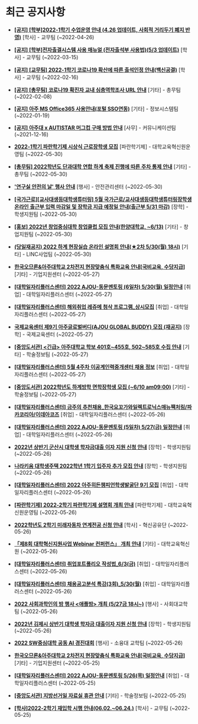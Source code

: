 # 최근 공지사항

* **[[공지] [학부]2022-1학기 수업운영 안내 (4.26 업데이트, 사회적 거리두기 폐지 반영)](http://ajou.ac.kr/kr/ajou/notice.do?mode=view&amp;articleNo=196998&amp;article.offset=0&amp;articleLimit=30)**
 [학사] - 교무팀 (~2022-04-26)

* **[[공지] [학부]전자출결시스템 사용 매뉴얼 (전자출석부 사용법)(5/3 업데이트)](http://ajou.ac.kr/kr/ajou/notice.do?mode=view&amp;articleNo=192571&amp;article.offset=0&amp;articleLimit=30)**
 [학사] - 교무팀 (~2022-03-15)

* **[[공지] [교무팀] 2022-1학기 코로나19 확산에 따른 출석인정 안내(백신공결)](http://ajou.ac.kr/kr/ajou/notice.do?mode=view&amp;articleNo=180913&amp;article.offset=0&amp;articleLimit=30)**
 [학사] - 교무팀 (~2022-02-16)

* **[[공지] [총무팀] 코로나19 확진자 교내 심층역학조사 URL 안내](http://ajou.ac.kr/kr/ajou/notice.do?mode=view&amp;articleNo=180493&amp;article.offset=0&amp;articleLimit=30)**
 [기타] - 총무팀 (~2022-02-08)

* **[[공지] 아주 MS Office365 사용안내(포털 SSO연동)](http://ajou.ac.kr/kr/ajou/notice.do?mode=view&amp;articleNo=179802&amp;article.offset=0&amp;articleLimit=30)**
 [기타] - 정보시스템팀 (~2022-01-19)

* **[[공지] 아주대 x AUTISTAR 머그컵 구매 방법 안내](http://ajou.ac.kr/kr/ajou/notice.do?mode=view&amp;articleNo=147976&amp;article.offset=0&amp;articleLimit=30)**
 [사무] - 커뮤니케이션팀 (~2021-12-16)

* **[2022-1학기 파란학기제 시상식 근로장학생 모집](http://ajou.ac.kr/kr/ajou/notice.do?mode=view&amp;articleNo=199428&amp;article.offset=0&amp;articleLimit=30)**
 [파란학기제] - 대학교육혁신원운영팀 (~2022-05-30)

* **[[총무팀] 2022학년도 단과대학 연합 하계 축제 진행에 따른 주차 통제 안내](http://ajou.ac.kr/kr/ajou/notice.do?mode=view&amp;articleNo=199422&amp;article.offset=0&amp;articleLimit=30)**
 [기타] - 총무팀 (~2022-05-30)

* **[&#x27;연구실 안전의 날&#x27; 행사 안내](http://ajou.ac.kr/kr/ajou/notice.do?mode=view&amp;articleNo=199417&amp;article.offset=0&amp;articleLimit=30)**
 [행사] - 안전관리센터 (~2022-05-30)

* **[[국가근로][교사대생등대학생튜터링] 5월 국가근로/교사대생등대학생튜터링장학생 온라인 출근부 입력 마감일 및 장학금 지급 예정일 안내(출근부 5/31 마감)](http://ajou.ac.kr/kr/ajou/notice.do?mode=view&amp;articleNo=199415&amp;article.offset=0&amp;articleLimit=30)**
 [장학] - 학생지원팀 (~2022-05-30)

* **[[홍보] 2022년 창업중심대학 창업클럽 모집 안내(한양대학교, ~6/13)](http://ajou.ac.kr/kr/ajou/notice.do?mode=view&amp;articleNo=199408&amp;article.offset=0&amp;articleLimit=30)**
 [기타] - 창업지원팀 (~2022-05-30)

* **[(당일재공지) 2022 하계 현장실습 온라인 설명회 안내(★2차 5/30(월) 18시)](http://ajou.ac.kr/kr/ajou/notice.do?mode=view&amp;articleNo=199405&amp;article.offset=0&amp;articleLimit=30)**
 [기타] - LINC사업팀 (~2022-05-30)

* **[한국오므론&amp;아주대학교 2차전지 현장맞춤식 특화교육 안내[국비교육, 수당지급]](http://ajou.ac.kr/kr/ajou/notice.do?mode=view&amp;articleNo=199394&amp;article.offset=0&amp;articleLimit=30)**
 [기타] - 기업지원센터 (~2022-05-27)

* **[[대학일자리플러스센터] 2022 AJOU-동문멘토링 (6일차) 5/30(월) 일정안내](http://ajou.ac.kr/kr/ajou/notice.do?mode=view&amp;articleNo=199393&amp;article.offset=0&amp;articleLimit=30)**
 [취업] - 대학일자리플러스센터 (~2022-05-27)

* **[[대학일자리플러스센터] 해외취업 레쥬메 첨삭 프로그램_상시모집](http://ajou.ac.kr/kr/ajou/notice.do?mode=view&amp;articleNo=199392&amp;article.offset=0&amp;articleLimit=30)**
 [취업] - 대학일자리플러스센터 (~2022-05-27)

* **[국제교육센터 제9기 아주글로벌버디(AJOU GLOBAL BUDDY) 모집 (재공지)](http://ajou.ac.kr/kr/ajou/notice.do?mode=view&amp;articleNo=199381&amp;article.offset=0&amp;articleLimit=30)**
 [장학] - 국제교육센터 (~2022-05-27)

* **[[중앙도서관] &lt;긴급&gt; 아주대학교 학보 401호~455호, 502~585호 수집 안내](http://ajou.ac.kr/kr/ajou/notice.do?mode=view&amp;articleNo=198956&amp;article.offset=0&amp;articleLimit=30)**
 [기타] - 학술정보팀 (~2022-05-27)

* **[[대학일자리플러스센터] 5월 4주차 이공계인력중개센터 채용 정보](http://ajou.ac.kr/kr/ajou/notice.do?mode=view&amp;articleNo=198679&amp;article.offset=0&amp;articleLimit=30)**
 [취업] - 대학일자리플러스센터 (~2022-05-27)

* **[[중앙도서관] 2022학년도 하계방학 면학장학생 모집 (~6/10 am09:00)](http://ajou.ac.kr/kr/ajou/notice.do?mode=view&amp;articleNo=198677&amp;article.offset=0&amp;articleLimit=30)**
 [기타] - 학술정보팀 (~2022-05-27)

* **[[대학일자리플러스센터] 금주의 추천채용_한국요꼬가와일렉트로닉스매뉴팩처링/파카코리아/이데아코즈](http://ajou.ac.kr/kr/ajou/notice.do?mode=view&amp;articleNo=198666&amp;article.offset=0&amp;articleLimit=30)**
 [취업] - 대학일자리플러스센터 (~2022-05-26)

* **[[대학일자리플러스센터] 2022 AJOU-동문멘토링 (5일차) 5/27(금) 일정안내](http://ajou.ac.kr/kr/ajou/notice.do?mode=view&amp;articleNo=198665&amp;article.offset=0&amp;articleLimit=30)**
 [취업] - 대학일자리플러스센터 (~2022-05-26)

* **[2022년 상반기 군산시 대학생 학자금대출 이자 지원 신청 안내](http://ajou.ac.kr/kr/ajou/notice.do?mode=view&amp;articleNo=198659&amp;article.offset=0&amp;articleLimit=30)**
 [장학] - 학생지원팀 (~2022-05-26)

* **[나라키움 대학생주택 2022학년 1학기 입주자 추가 모집 안내](http://ajou.ac.kr/kr/ajou/notice.do?mode=view&amp;articleNo=198654&amp;article.offset=0&amp;articleLimit=30)**
 [장학] - 학생지원팀 (~2022-05-26)

* **[[대학일자리플러스센터] 2022 아주히든챔피언학생발굴단 9기 모집](http://ajou.ac.kr/kr/ajou/notice.do?mode=view&amp;articleNo=198608&amp;article.offset=0&amp;articleLimit=30)**
 [취업] - 대학일자리플러스센터 (~2022-05-26)

* **[[파란학기제] 2022-2학기 파란학기제 설명회 개최 안내](http://ajou.ac.kr/kr/ajou/notice.do?mode=view&amp;articleNo=198607&amp;article.offset=0&amp;articleLimit=30)**
 [파란학기제] - 대학교육혁신원운영팀 (~2022-05-26)

* **[2022학년도 2학기 미래자동차 연계전공 신청 안내](http://ajou.ac.kr/kr/ajou/notice.do?mode=view&amp;articleNo=198600&amp;article.offset=0&amp;articleLimit=30)**
 [학사] - 혁신공유단 (~2022-05-26)

* **[「제8회 대학혁신지원사업 Webinar 컨퍼런스」 개최 안내](http://ajou.ac.kr/kr/ajou/notice.do?mode=view&amp;articleNo=198580&amp;article.offset=0&amp;articleLimit=30)**
 [기타] - 대학교육혁신원 (~2022-05-26)

* **[[대학일자리플러스센터] 취업포트폴리오 작성법_6/3(금)](http://ajou.ac.kr/kr/ajou/notice.do?mode=view&amp;articleNo=198578&amp;article.offset=0&amp;articleLimit=30)**
 [취업] - 대학일자리플러스센터 (~2022-05-26)

* **[[대학일자리플러스센터] 채용공고분석 특강(3회)_5/30(월)](http://ajou.ac.kr/kr/ajou/notice.do?mode=view&amp;articleNo=198577&amp;article.offset=0&amp;articleLimit=30)**
 [취업] - 대학일자리플러스센터 (~2022-05-26)

* **[2022 사회과학인의 밤 행사 &lt;애플밤&gt; 개최 (5/27금 18시~)](http://ajou.ac.kr/kr/ajou/notice.do?mode=view&amp;articleNo=198576&amp;article.offset=0&amp;articleLimit=30)**
 [행사] - 사회대교학팀 (~2022-05-26)

* **[2022년 김제시 상반기 대학생 학자금 대출이자 지원 신청 안내](http://ajou.ac.kr/kr/ajou/notice.do?mode=view&amp;articleNo=198571&amp;article.offset=0&amp;articleLimit=30)**
 [장학] - 학생지원팀 (~2022-05-26)

* **[2022 SW중심대학 공동 AI 경진대회](http://ajou.ac.kr/kr/ajou/notice.do?mode=view&amp;articleNo=198568&amp;article.offset=0&amp;articleLimit=30)**
 [행사] - 소융대 교학팀 (~2022-05-26)

* **[한국오므론&amp;아주대학교 2차전지 현장맞춤식 특화교육 안내[국비교육, 수당지급]](http://ajou.ac.kr/kr/ajou/notice.do?mode=view&amp;articleNo=198564&amp;article.offset=0&amp;articleLimit=30)**
 [기타] - 기업지원센터 (~2022-05-25)

* **[[대학일자리플러스센터] 2022 AJOU-동문멘토링 5/26(목) 일정안내](http://ajou.ac.kr/kr/ajou/notice.do?mode=view&amp;articleNo=198563&amp;article.offset=0&amp;articleLimit=30)**
 [취업] - 대학일자리플러스센터 (~2022-05-25)

* **[[중앙도서관] 지방선거일 자료실 휴관 안내](http://ajou.ac.kr/kr/ajou/notice.do?mode=view&amp;articleNo=198561&amp;article.offset=0&amp;articleLimit=30)**
 [기타] - 학술정보팀 (~2022-05-25)

* **[[학사]2022-2학기 재입학 시행 안내(06.02.~06.24.)](http://ajou.ac.kr/kr/ajou/notice.do?mode=view&amp;articleNo=198556&amp;article.offset=0&amp;articleLimit=30)**
 [학사] - 교무팀 (~2022-05-25)
